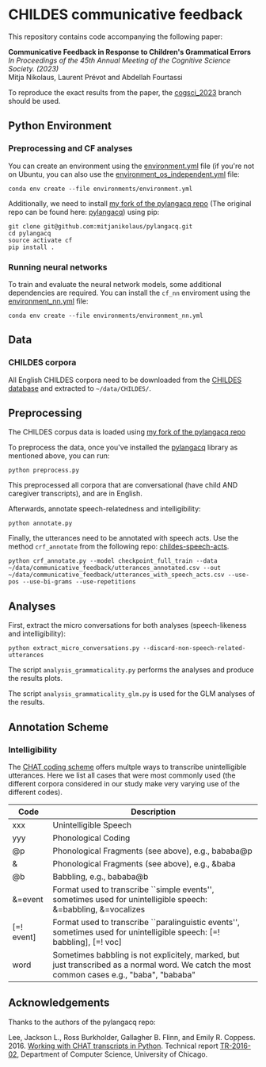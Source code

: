 # CHILDES communicative feedback

This repository contains code accompanying the following paper:

**Communicative Feedback in Response to Children's Grammatical Errors** \
*In Proceedings of the 45th Annual Meeting of the Cognitive Science Society. (2023)* \
Mitja Nikolaus, Laurent Prévot and Abdellah Fourtassi

To reproduce the exact results from the paper, the
[cogsci_2023](https://github.com/mitjanikolaus/childes-communicative-feedback/tree/cogsci_2023) branch should be used.

## Python Environment

### Preprocessing and CF analyses

You can create an environment using the [environment.yml](environments/environment.yml) file (if you're not on Ubuntu, you can also
use the [environment_os_independent.yml](environments/environment_os_independent.yml) file:
```
conda env create --file environments/environment.yml
```
Additionally, we need to install [my fork of the pylangacq repo](https://github.com/mitjanikolaus/pylangacq) (The original repo can be found here: [pylangacq](https://github.com/jacksonllee/pylangacq)) using pip:
```
git clone git@github.com:mitjanikolaus/pylangacq.git
cd pylangacq
source activate cf
pip install .
```

### Running neural networks

To train and evaluate the neural network models, some additional dependencies are required. You can install the
`cf_nn` enviroment using the [environment_nn.yml](environments/environment_nn.yml) file:

```
conda env create --file environments/environment_nn.yml
```

## Data

### CHILDES corpora
All English CHILDES corpora need to be downloaded from the
[CHILDES database](https://childes.talkbank.org/) and extracted to `~/data/CHILDES/`.

## Preprocessing

The CHILDES corpus data is loaded using [my fork of the pylangacq repo](https://github.com/mitjanikolaus/pylangacq)

To preprocess the data, once you've installed the [pylangacq](https://github.com/mitjanikolaus/pylangacq) library as
mentioned above, you can run:
```
python preprocess.py
```
This preprocessed all corpora that are conversational (have child AND caregiver transcripts), and are in English.

Afterwards, annotate speech-relatedness and intelligibility:
```
python annotate.py
```

Finally, the utterances need to be annotated with speech acts. Use the method `crf_annotate` from the following
repo: [childes-speech-acts](https://github.com/mitjanikolaus/childes-speech-acts).
```
python crf_annotate.py --model checkpoint_full_train --data ~/data/communicative_feedback/utterances_annotated.csv --out ~/data/communicative_feedback/utterances_with_speech_acts.csv --use-pos --use-bi-grams --use-repetitions
```

## Analyses

First, extract the micro conversations for both analyses (speech-likeness and intelligibility):
```
python extract_micro_conversations.py --discard-non-speech-related-utterances
```

The script `analysis_grammaticality.py` performs the analyses and produce the results plots.

The script `analysis_grammaticality_glm.py` is used for the GLM analyses of the results.


## Annotation Scheme

### Intelligibility

The [CHAT coding scheme](https://talkbank.org/manuals/CHAT.pdf) offers multple ways to transcribe unintelligible
utterances. Here we list all cases that were most commonly used (the different corpora considered in our study make very
varying use of the different codes).

| Code       | Description                                                                                                                                |
|------------|--------------------------------------------------------------------------------------------------------------------------------------------|
| xxx        | Unintelligible Speech                                                                                                                      |
| yyy        | Phonological Coding                                                                                                                        |
| @p         | Phonological Fragments (see above), e.g., bababa@p                                                                                         |
| \&         | Phonological Fragments (see above), e.g., \&baba                                                                                           |
| @b         | Babbling, e.g., bababa@b                                                                                                                   |
| \&=event   | Format used to transcribe ``simple events'', sometimes used for unintelligible speech: \&=babbling, \&=vocalizes                           |
| [=! event] | Format used to transcribe ``paralinguistic events'', sometimes used for unintelligible speech: [=! babbling], [=! voc]                     |
| word | Sometimes babbling is not explicitely, marked, but just transcribed as a normal word. We catch the most common cases e.g., "baba", "bababa" |





## Acknowledgements
Thanks to the authors of the pylangacq repo: 

Lee, Jackson L., Ross Burkholder, Gallagher B. Flinn, and Emily R. Coppess. 2016.
[Working with CHAT transcripts in Python](https://jacksonllee.com/papers/lee-etal-2016-pylangacq.pdf).
Technical report [TR-2016-02](https://newtraell.cs.uchicago.edu/research/publications/techreports/TR-2016-02),
Department of Computer Science, University of Chicago.
